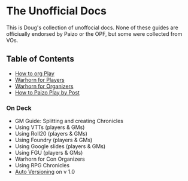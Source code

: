 # The Unofficial Docs

This is Doug's collection of unoffocial docs. None of these guides are officiually endorsed by Paizo or the OPF, but some were collected from VOs. 

## Table of Contents
- [How to org Play](org-play.md)
- [Warhorn for Players](warhorn.md)
- [Warhorn for Organizers](warhorn.md)
- [How to Paizo Play by Post](warhorn.md)

### On Deck
- GM Guide: Splitting and creating Chronicles
- Using VTTs (players & GMs)
- Using Roll20 (players & GMs)
- Using Foundry (players & GMs)
- Using Google slides (players & GMs)
- Using FGU (players & GMs)
- Warhorn for Con Organizers 
- Using RPG Chronicles
- [Auto Versioning](https://squidfunk.github.io/mkdocs-material/setup/setting-up-versioning/) on v 1.0